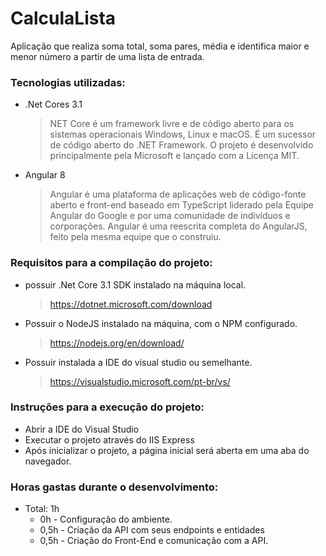# CalculaLista
 Aplicação que realiza soma total, soma pares, média e identifica maior e menor número a partir de uma lista de entrada.

### Tecnologias utilizadas:
- .Net Cores 3.1
    > NET Core é um framework livre e de código aberto para os sistemas operacionais Windows, Linux e macOS. É um sucessor de código aberto do .NET Framework. O projeto é desenvolvido principalmente pela Microsoft e lançado com a Licença MIT.
- Angular 8
    > Angular é uma plataforma de aplicações web de código-fonte aberto e front-end baseado em TypeScript liderado pela Equipe Angular do Google e por uma comunidade de indivíduos e corporações. Angular é uma reescrita completa do AngularJS, feito pela mesma equipe que o construiu.
    
### Requisitos para a compilação do projeto:
- possuir .Net Core 3.1 SDK instalado na máquina local.
    > https://dotnet.microsoft.com/download 
- Possuir o NodeJS instalado na máquina, com o NPM configurado.
    > https://nodejs.org/en/download/ 
- Possuir instalada a IDE do visual studio ou semelhante.
    > https://visualstudio.microsoft.com/pt-br/vs/ 

### Instruções para a execução do projeto:
- Abrir a IDE do Visual Studio
- Executar o projeto através do IIS Express
- Após inicializar o projeto, a página inicial será aberta em uma aba do navegador.

### Horas gastas durante o desenvolvimento:
- Total: 1h 
    - 0h - Configuração do ambiente.
    - 0,5h - Criação da API com seus endpoints e entidades
    - 0,5h - Criação do Front-End  e comunicação com a API.
